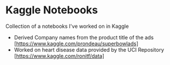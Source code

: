 # Kaggle Notebooks

Collection of a notebooks I've worked on in Kaggle

- Derived Company names from the product title of the ads [https://www.kaggle.com/prondeau/superbowlads]
- Worked on heart disease data provided by the UCI Repository [https://www.kaggle.com/ronitf/data]
